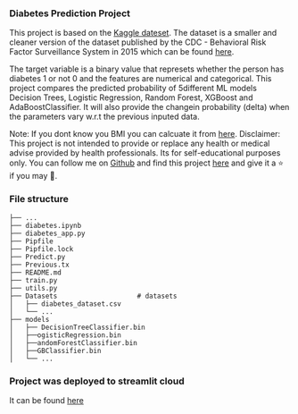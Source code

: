 ### Diabetes Prediction Project

This project is based on the [Kaggle dateset](https://www.kaggle.com/code/alexteboul/diabetes-health-indicators-dataset-notebook/notebook). The dataset is a smaller and cleaner version of the dataset published by the CDC - Behavioral Risk Factor Surveillance System in 2015 which can be found [here](https://www.cdc.gov/brfss/annual_data/annual_2015.html).

The target variable is a binary value that represets whether the person has diabetes 1 or not 0 and the features are numerical and categorical. This project compares the predicted probability of 5different ML models Decision Trees, Logistic Regression, Random Forest, XGBoost and AdaBoostClassifier. It will also provide the changein probability (delta) when the parameters vary w.r.t the previous inputed data.

Note: If you dont know you BMI you can calcuate it from [here](https://www.cdc.gov/healthyweight/assessing/bmi/adult_bmi/english_bmi_calculator/bmi_calculator.html).
Disclaimer: This project is not intended to provide or replace any health or medical advise provided by health professionals. Its for self-educational purposes only.
You can follow me on [Github](https://github.com/maclavijo) and find this project [here](https://github.com/maclavijo/Projects/tree/main/Diabetes_Prediction) and give it a ⭐ if you may 💙.

### File structure
```
├── ...
├── diabetes.ipynb
├── diabetes_app.py
├── Pipfile
├── Pipfile.lock
├── Predict.py
├── Previous.tx
├── README.md
├── train.py
├── utils.py
├── Datasets                    # datasets
│   ├── diabetes_dataset.csv
│   └── ...
├── models
│   ├── DecisionTreeClassifier.bin
│   ├──ogisticRegression.bin
│   ├──andomForestClassifier.bin
│   ├──GBClassifier.bin
│   └── ...
```
### Project was deployed to streamlit cloud
It can be found [here](https://maclavijo-projects-diabetes-predictiondiabetes-app-z713qp.streamlit.app/)
